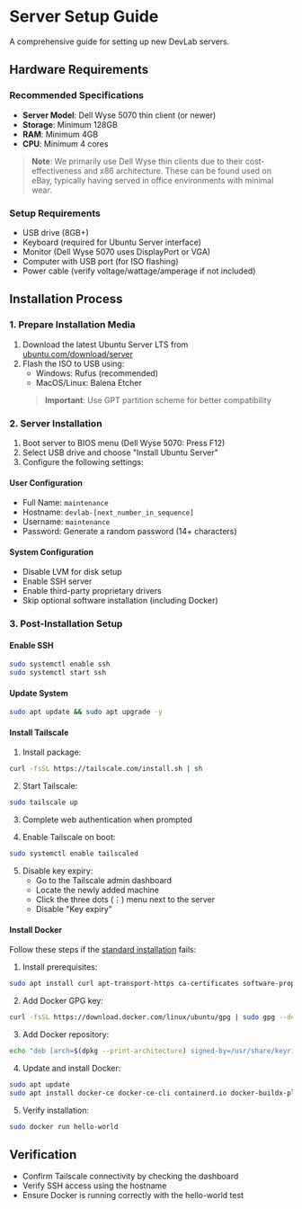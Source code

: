 # Server Setup Guide
A comprehensive guide for setting up new DevLab servers.

## Hardware Requirements

### Recommended Specifications
- **Server Model**: Dell Wyse 5070 thin client (or newer)
- **Storage**: Minimum 128GB
- **RAM**: Minimum 4GB
- **CPU**: Minimum 4 cores

> **Note**: We primarily use Dell Wyse thin clients due to their cost-effectiveness and x86 architecture. These can be found used on eBay, typically having served in office environments with minimal wear.

### Setup Requirements
- USB drive (8GB+)
- Keyboard (required for Ubuntu Server interface)
- Monitor (Dell Wyse 5070 uses DisplayPort or VGA)
- Computer with USB port (for ISO flashing)
- Power cable (verify voltage/wattage/amperage if not included)

## Installation Process

### 1. Prepare Installation Media
1. Download the latest Ubuntu Server LTS from [ubuntu.com/download/server](https://ubuntu.com/download/server)
2. Flash the ISO to USB using:
   - Windows: Rufus (recommended)
   - MacOS/Linux: Balena Etcher
   > **Important**: Use GPT partition scheme for better compatibility

### 2. Server Installation
1. Boot server to BIOS menu (Dell Wyse 5070: Press F12)
2. Select USB drive and choose "Install Ubuntu Server"
3. Configure the following settings:

#### User Configuration
- Full Name: `maintenance`
- Hostname: `devlab-[next_number_in_sequence]`
- Username: `maintenance`
- Password: Generate a random password (14+ characters)

#### System Configuration
- Disable LVM for disk setup
- Enable SSH server
- Enable third-party proprietary drivers
- Skip optional software installation (including Docker)

### 3. Post-Installation Setup

#### Enable SSH
```bash
sudo systemctl enable ssh
sudo systemctl start ssh
```

#### Update System
```bash
sudo apt update && sudo apt upgrade -y
```

#### Install Tailscale
1. Install package:
```bash
curl -fsSL https://tailscale.com/install.sh | sh
```

2. Start Tailscale:
```bash
sudo tailscale up
```

3. Complete web authentication when prompted

4. Enable Tailscale on boot:
```bash
sudo systemctl enable tailscaled
```

5. Disable key expiry:
   - Go to the Tailscale admin dashboard
   - Locate the newly added machine
   - Click the three dots (⋮) menu next to the server
   - Disable "Key expiry"

#### Install Docker
Follow these steps if the [standard installation](https://docs.docker.com/engine/install/ubuntu/#install-using-the-repository) fails:

1. Install prerequisites:
```bash
sudo apt install curl apt-transport-https ca-certificates software-properties-common
```

2. Add Docker GPG key:
```bash
curl -fsSL https://download.docker.com/linux/ubuntu/gpg | sudo gpg --dearmor -o /usr/share/keyrings/docker-archive-keyring.gpg
```

3. Add Docker repository:
```bash
echo "deb [arch=$(dpkg --print-architecture) signed-by=/usr/share/keyrings/docker-archive-keyring.gpg] https://download.docker.com/linux/ubuntu $(lsb_release -cs) stable" | sudo tee /etc/apt/sources.list.d/docker.list > /dev/null
```

4. Update and install Docker:
```bash
sudo apt update
sudo apt install docker-ce docker-ce-cli containerd.io docker-buildx-plugin docker-compose-plugin
```

5. Verify installation:
```bash
sudo docker run hello-world
```

## Verification
- Confirm Tailscale connectivity by checking the dashboard
- Verify SSH access using the hostname
- Ensure Docker is running correctly with the hello-world test
